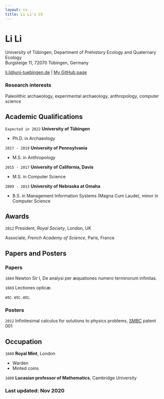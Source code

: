 ```yaml
---
layout: cv
title: Li Li's CV
---
```

# Li Li
University of Tübingen, Department of Prehistory Ecology and Quaternary Ecology <br />
Burgsteige 11, 72070 Tübingen, Germany

<div id="webaddress">
<a href="li.li@uni-tuebingen.de">li.li@uni-tuebingen.de</a>
| <a href="https://lili0824.github.io/lili/">My GitHub page</a>
</div>

### Research interests

Paleolithic archaeology, experimental archaeology, anthropology, computer science


## Academic Qualifications

`Expected in 2022`
__University of Tübingen__
- Ph.D. in Archaeology

`2017 - 2019`
__University of Pennsylvania__

- M.S. in Anthropology

`2015 - 2017`
__University of California, Davis__

- M.S. in Computer Science

`2009 - 2013`
__University of Nebraska at Omaha__
- B.S. in Management Information Systems (Magna Cum Laude), minor in Computer Science

## Awards

`2012`
President, *Royal Society*, London, UK

Associate, *French Academy of Science*, Paris, France



## Papers and Posters

<!-- A list is also available [online](http://scholar.google.co.uk/citations?user=LTOTl0YAAAAJ) -->

### Papers

`1669`
Newton Sir I, De analysi per æquationes numero terminorum infinitas.

`1669`
Lectiones opticæ.

etc. etc. etc.

### Posters

`2012`
Infinitesimal calculus for solutions to physics problems, [SMBC](http://www.techdirt.com/articles/20121011/09312820678/if-patents-had-been-around-time-newton.shtml) patent 001


## Occupation

`1600`
__Royal Mint__, London

- Warden
- Minted coins

`1600`
__Lucasian professor of Mathematics__, Cambridge University



### Last updated: Nov 2020
